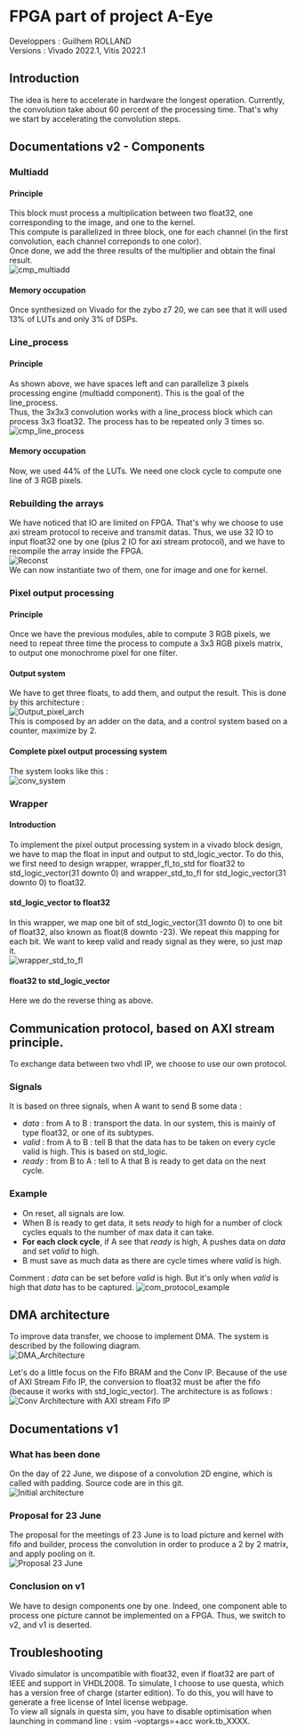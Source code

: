 # FPGA part of project A-Eye
Developpers : Guilhem ROLLAND  
Versions : Vivado 2022.1, Vitis 2022.1  

## Introduction  
The idea is here to accelerate in hardware the longest operation. Currently, the convolution take about 60 percent of the processing time. That's why we start by accelerating the convolution steps.  

## Documentations v2 - Components  

### Multiadd  
#### Principle  
This block must process a multiplication between two float32, one corresponding to the image, and one to the kernel.  
This compute is parallelized in three block, one for each channel (in the first convolution, each channel correponds to one color).  
Once done, we add the three results of the multiplier and obtain the final result.  
![cmp_multiadd](./diagrams/out/archi_v2/multiadd.png)  
#### Memory occupation  
Once synthesized on Vivado for the zybo z7 20, we can see that it will used 13% of LUTs and only 3% of DSPs.  

### Line_process  
#### Principle  
As shown above, we have spaces left and can parallelize 3 pixels processing engine (multiadd component). This is the goal of the line_process.  
Thus, the 3x3x3 convolution works with a line_process block which can process 3x3 float32. The process has to be repeated only 3 times so.  
![cmp_line_process](./diagrams/out/archi_v2/line_process.png)  
#### Memory occupation  
Now, we used 44% of the LUTs.  We need one clock cycle to compute one line of 3 RGB pixels.  

### Rebuilding the arrays  
We have noticed that IO are limited on FPGA. That's why we choose to use axi stream protocol to receive and transmit datas. Thus, we use 32 IO to input float32 one by one (plus 2 IO for axi stream protocol), and we have to recompile the array inside the FPGA.  
![Reconst](./diagrams/out/archi_v2/reconst.png)  
We can now instantiate two of them, one for image and one for kernel.  

### Pixel output processing  
#### Principle  
Once we have the previous modules, able to compute 3 RGB pixels, we need to repeat three time the process to compute a 3x3 RGB pixels matrix, to output one monochrome pixel for one filter.  
#### Output system  
We have to get three floats, to add them, and output the result. This is done by this architecture :  
![Output_pixel_arch](./diagrams/out/archi_v2/adder_3_clk.drawio.png)  
This is composed by an adder on the data, and a control system based on a counter, maximize by 2.  
#### Complete pixel output processing system  
The system looks like this :   
![conv_system](./diagrams/out/archi_v2/pix_out_proc.png)   

### Wrapper  
#### Introduction  
To implement the pixel output processing system in a vivado block design, we have to map the float in input and output to std_logic_vector. To do this, we first need to design wrapper, wrapper_fl_to_std for float32 to std_logic_vector(31 downto 0) and wrapper_std_to_fl for std_logic_vector(31 downto 0) to float32.  
#### std_logic_vector to float32  
In this wrapper, we map one bit of std_logic_vector(31 downto 0) to one bit of float32, also known as float(8 downto -23). We repeat this mapping for each bit. We want to keep valid and ready signal as they were, so just map it.    
![wrapper_std_to_fl](./diagrams/out/archi_v2/wrapper_std_to_fl.png)  
#### float32 to std_logic_vector  
Here we do the reverse thing as above.   

## Communication protocol, based on AXI stream principle. 
To exchange data between two vhdl IP, we choose to use our own protocol.  
### Signals
It is based on three signals, when A want to send B some data :  
- *data* : from A to B : transport the data. In our system, this is mainly of type float32, or one of its subtypes.
- *valid* : from A to B : tell B that the data has to be taken on every cycle valid is high. This is based on std_logic.
- *ready* : from B to A : tell to A that B is ready to get data on the next cycle. 
### Example
- On reset, all signals are low.  
- When B is ready to get data, it sets *ready* to high for a number of clock cycles equals to the number of max data it can take.  
- **For each clock cycle**, if A see that *ready* is high, A pushes data on *data* and set *valid* to high.  
- B must save as much data as there are cycle times where *valid* is high.  

Comment : *data* can be set before *valid* is high. But it's only when *valid* is high that *data* has to be captured. 
![com_protocol_example](./diagrams/out/archi_v2/com_protocol_example.png)
  
## DMA architecture  
To improve data transfer, we choose to implement DMA. The system is described by the following diagram.  
![DMA_Architecture](./diagrams/out/archi_v2/DMA%20data%20transfert%20for%20convolution.png)  
  
Let's do a little focus on the Fifo BRAM and the Conv IP. Because of the use of AXI Stream Fifo IP, the conversion to float32 must be after the fifo (because it works with std_logic_vector). The architecture is as follows :  
![Conv Architecture with AXI stream Fifo IP](./diagrams/out/archi_v2/archi_conv_axi_fifo.png) 


## Documentations v1  
### What has been done
On the day of 22 June, we dispose of a convolution 2D engine, which is called with padding. Source code are in this git.  
![Initial architecture](./diagrams/out/architecture/initial_22_June.png)  
### Proposal for 23 June
The proposal for the meetings of 23 June is to load picture and kernel with fifo and builder, process the convolution in order to produce a 2 by 2 matrix, and apply pooling on it.  
![Proposal 23 June](./diagrams/out/architecture/proposal_23_June.png)  
### Conclusion on v1
We have to design components one by one. Indeed, one component able to process one picture cannot be implemented on a FPGA. Thus, we switch to v2, and v1 is deserted.    

## Troubleshooting
Vivado simulator is uncompatible with float32, even if float32 are part of IEEE and support in VHDL2008. To simulate, I choose to use questa, which has a version free of charge (starter edition). To do this, you will have to generate a free license of Intel license webpage.  
To view all signals in questa sim, you have to disable optimisation when launching in command line : vsim -voptargs=+acc work.tb_XXXX.  
